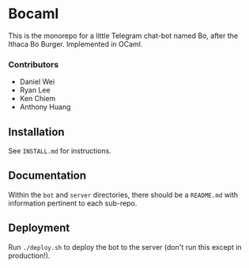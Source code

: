 # Bocaml

This is the monorepo for a little Telegram chat-bot named Bo, after the Ithaca Bo Burger. Implemented in OCaml.

### Contributors

-   Daniel Wei
-   Ryan Lee
-   Ken Chiem
-   Anthony Huang

## Installation

See `INSTALL.md` for instructions.

## Documentation

Within the `bot` and `server` directories, there should be a `README.md` with information pertinent to each sub-repo.

## Deployment

Run `./deploy.sh` to deploy the bot to the server (don't run this except in production!).
